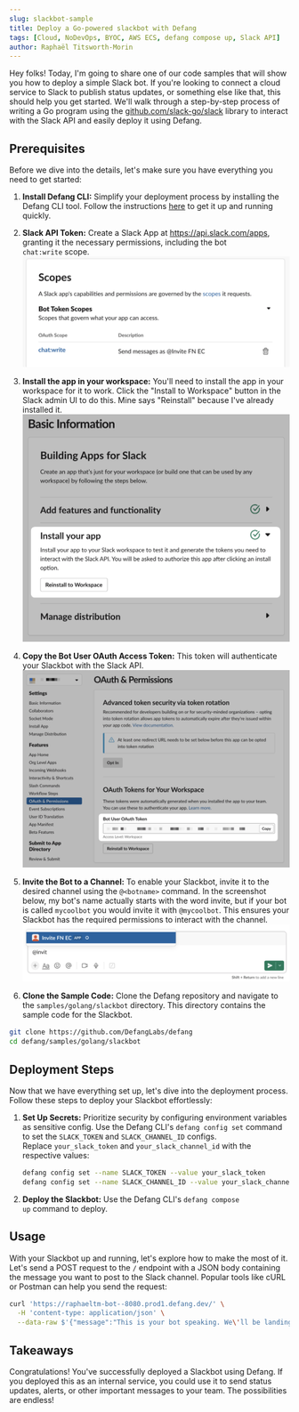 ```yaml
---
slug: slackbot-sample
title: Deploy a Go-powered slackbot with Defang
tags: [Cloud, NoDevOps, BYOC, AWS ECS, defang compose up, Slack API]
author: Raphaël Titsworth-Morin
---
```


Hey folks! Today, I'm going to share one of our code samples that will show you how to deploy a simple Slack bot. If you're looking to connect a cloud service to Slack to publish status updates, or something else like that, this should help you get started. We'll walk through a step-by-step process of writing a Go program using the [github.com/slack-go/slack](https://github.com/slack-go/slack) library to interact with the Slack API and easily deploy it using Defang.

## Prerequisites

Before we dive into the details, let's make sure you have everything you need to get started:

1.  **Install Defang CLI:** Simplify your deployment process by installing the Defang CLI tool. Follow the instructions [here](https://docs.defang.io/docs/getting-started#install-the-defang-cli) to get it up and running quickly.

2.  **Slack API Token:** Create a Slack App at https://api.slack.com/apps, granting it the necessary permissions, including the bot `chat:write` scope.
![screenshot of the slack admin UI showing the bot scopes](/img/slackbot-sample/scopes.png)

3. **Install the app in your workspace:** You'll need to install the app in your workspace for it to work. Click the "Install to Workspace" button in the Slack admin UI to do this. Mine says "Reinstall" because I've already installed it.
![screenshot of the slack admin UI showing the install button](/img/slackbot-sample/install-app.png)

4. **Copy the Bot User OAuth Access Token:** This token will authenticate your Slackbot with the Slack API.
![screenshot of the slack admin UI showing the auth token field](/img/slackbot-sample/token.png)

5. **Invite the Bot to a Channel:** To enable your Slackbot, invite it to the desired channel using the `@<botname>` command. In the screenshot below, my bot's name actually starts with the word invite, but if your bot is called `mycoolbot` you would invite it with `@mycoolbot`. This ensures your Slackbot has the required permissions to interact with the channel.
![screenshot of the slack chat UI showing me inviting my bot](/img/slackbot-sample/invite.png)

6. **Clone the Sample Code:** Clone the Defang repository and navigate to the `samples/golang/slackbot` directory. This directory contains the sample code for the Slackbot.

```bash
git clone https://github.com/DefangLabs/defang
cd defang/samples/golang/slackbot
```

## Deployment Steps

Now that we have everything set up, let's dive into the deployment process. Follow these steps to deploy your Slackbot effortlessly:

1.  **Set Up Secrets:** Prioritize security by configuring environment variables as sensitive config. Use the Defang CLI's `defang config set` command to set the `SLACK_TOKEN` and `SLACK_CHANNEL_ID` configs.
    Replace `your_slack_token` and `your_slack_channel_id` with the respective values:

    ```bash
    defang config set --name SLACK_TOKEN --value your_slack_token
    defang config set --name SLACK_CHANNEL_ID --value your_slack_channel_id
    ```

2.  **Deploy the Slackbot:**  Use the Defang CLI's `defang compose up` command to deploy.

## Usage
With your Slackbot up and running, let's explore how to make the most of it. Let's send a POST request to the `/` endpoint with a JSON body containing the message you want to post to the Slack channel. Popular tools like cURL or Postman can help you send the request:

```bash
curl 'https://raphaeltm-bot--8080.prod1.defang.dev/' \
  -H 'content-type: application/json' \
  --data-raw $'{"message":"This is your bot speaking. We\'ll be landing in 10 minutes. Please fasten your seatbelts."}'
```

## Takeaways
Congratulations! You've successfully deployed a Slackbot using Defang. If you deployed this as an internal service, you could use it to send status updates, alerts, or other important messages to your team. The possibilities are endless!

